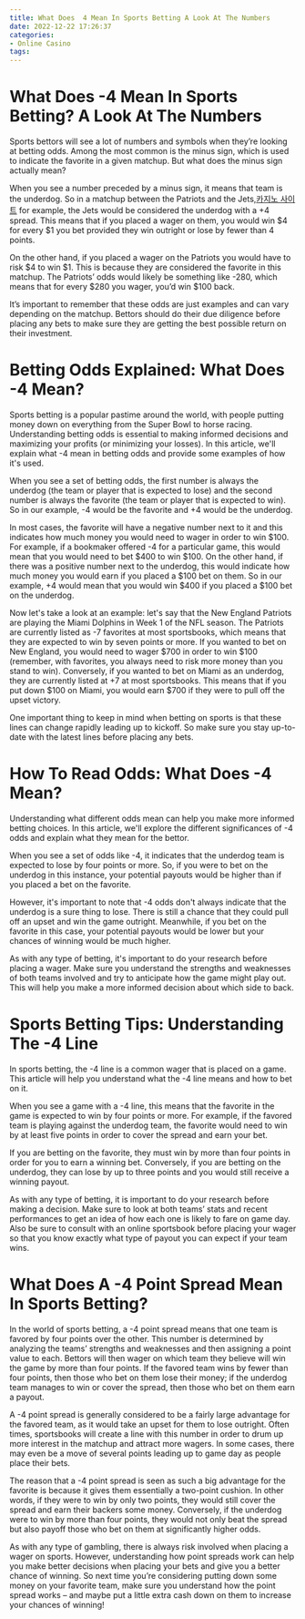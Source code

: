 ```yaml
---
title: What Does  4 Mean In Sports Betting A Look At The Numbers
date: 2022-12-22 17:26:37
categories:
- Online Casino
tags:
---
```



#  What Does -4 Mean In Sports Betting? A Look At The Numbers

Sports bettors will see a lot of numbers and symbols when they’re looking at betting odds. Among the most common is the minus sign, which is used to indicate the favorite in a given matchup. But what does the minus sign actually mean?

When you see a number preceded by a minus sign, it means that team is the underdog. So in a matchup between the Patriots and the Jets,[카지노 사이트](https://choegocasino.com/) for example, the Jets would be considered the underdog with a +4 spread. This means that if you placed a wager on them, you would win $4 for every $1 you bet provided they win outright or lose by fewer than 4 points.

On the other hand, if you placed a wager on the Patriots you would have to risk $4 to win $1. This is because they are considered the favorite in this matchup. The Patriots’ odds would likely be something like -280, which means that for every $280 you wager, you’d win $100 back.

It’s important to remember that these odds are just examples and can vary depending on the matchup. Bettors should do their due diligence before placing any bets to make sure they are getting the best possible return on their investment.

#  Betting Odds Explained: What Does -4 Mean?

Sports betting is a popular pastime around the world, with people putting money down on everything from the Super Bowl to horse racing. Understanding betting odds is essential to making informed decisions and maximizing your profits (or minimizing your losses). In this article, we'll explain what -4 mean in betting odds and provide some examples of how it's used.

When you see a set of betting odds, the first number is always the underdog (the team or player that is expected to lose) and the second number is always the favorite (the team or player that is expected to win). So in our example, -4 would be the favorite and +4 would be the underdog.

In most cases, the favorite will have a negative number next to it and this indicates how much money you would need to wager in order to win $100. For example, if a bookmaker offered -4 for a particular game, this would mean that you would need to bet $400 to win $100. On the other hand, if there was a positive number next to the underdog, this would indicate how much money you would earn if you placed a $100 bet on them. So in our example, +4 would mean that you would win $400 if you placed a $100 bet on the underdog.

Now let's take a look at an example: let's say that the New England Patriots are playing the Miami Dolphins in Week 1 of the NFL season. The Patriots are currently listed as -7 favorites at most sportsbooks, which means that they are expected to win by seven points or more. If you wanted to bet on New England, you would need to wager $700 in order to win $100 (remember, with favorites, you always need to risk more money than you stand to win). Conversely, if you wanted to bet on Miami as an underdog, they are currently listed at +7 at most sportsbooks. This means that if you put down $100 on Miami, you would earn $700 if they were to pull off the upset victory.

One important thing to keep in mind when betting on sports is that these lines can change rapidly leading up to kickoff. So make sure you stay up-to-date with the latest lines before placing any bets.

#  How To Read Odds: What Does -4 Mean?

Understanding what different odds mean can help you make more informed betting choices. In this article, we'll explore the different significances of -4 odds and explain what they mean for the bettor.

When you see a set of odds like -4, it indicates that the underdog team is expected to lose by four points or more. So, if you were to bet on the underdog in this instance, your potential payouts would be higher than if you placed a bet on the favorite.

However, it's important to note that -4 odds don't always indicate that the underdog is a sure thing to lose. There is still a chance that they could pull off an upset and win the game outright. Meanwhile, if you bet on the favorite in this case, your potential payouts would be lower but your chances of winning would be much higher.

As with any type of betting, it's important to do your research before placing a wager. Make sure you understand the strengths and weaknesses of both teams involved and try to anticipate how the game might play out. This will help you make a more informed decision about which side to back.

#  Sports Betting Tips: Understanding The -4 Line

In sports betting, the -4 line is a common wager that is placed on a game. This article will help you understand what the -4 line means and how to bet on it.

When you see a game with a -4 line, this means that the favorite in the game is expected to win by four points or more. For example, if the favored team is playing against the underdog team, the favorite would need to win by at least five points in order to cover the spread and earn your bet.

If you are betting on the favorite, they must win by more than four points in order for you to earn a winning bet. Conversely, if you are betting on the underdog, they can lose by up to three points and you would still receive a winning payout.

As with any type of betting, it is important to do your research before making a decision. Make sure to look at both teams’ stats and recent performances to get an idea of how each one is likely to fare on game day. Also be sure to consult with an online sportsbook before placing your wager so that you know exactly what type of payout you can expect if your team wins.

#  What Does A -4 Point Spread Mean In Sports Betting?

In the world of sports betting, a -4 point spread means that one team is favored by four points over the other. This number is determined by analyzing the teams’ strengths and weaknesses and then assigning a point value to each. Bettors will then wager on which team they believe will win the game by more than four points. If the favored team wins by fewer than four points, then those who bet on them lose their money; if the underdog team manages to win or cover the spread, then those who bet on them earn a payout.

A -4 point spread is generally considered to be a fairly large advantage for the favored team, as it would take an upset for them to lose outright. Often times, sportsbooks will create a line with this number in order to drum up more interest in the matchup and attract more wagers. In some cases, there may even be a move of several points leading up to game day as people place their bets.

The reason that a -4 point spread is seen as such a big advantage for the favorite is because it gives them essentially a two-point cushion. In other words, if they were to win by only two points, they would still cover the spread and earn their backers some money. Conversely, if the underdog were to win by more than four points, they would not only beat the spread but also payoff those who bet on them at significantly higher odds.

As with any type of gambling, there is always risk involved when placing a wager on sports. However, understanding how point spreads work can help you make better decisions when placing your bets and give you a better chance of winning. So next time you’re considering putting down some money on your favorite team, make sure you understand how the point spread works – and maybe put a little extra cash down on them to increase your chances of winning!